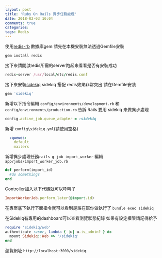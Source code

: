 ```yaml
---
layout: post
title: 'Ruby On Rails 異步任務處理'
date: 2018-02-03 10:04
comments: true
categories:
tags: Redis
---
```

使用[redis-rb](https://github.com/redis/redis-rb) 數據庫gem
請先在本機安裝無法透過Gemfile安裝
```rb
gem install redis
```
接下來請開啟redis所需的server跑起來看看是否有安裝成功
```rb
redis-server /usr/local/etc/redis.conf
```

接下來安裝[sidekiq](https://github.com/mperham/sidekiq)
sidekiq 搭配 redis效果非常突出
請在Gemfile安裝
```rb
gem 'sidekiq'
```
新增以下指令編輯 `config/environments/development.rb` 和 `config/environments/production.rb` 告訴 Rails 要用 sidekiq 来做異步處理
```rb
config.active_job.queue_adapter = :sidekiq
```
新增 `config\sidekiq.yml`(請使用空格)
```yaml
  :queues:
    default
    mailers
```
新增異步處理任務`rails g job import_worker`
編輯`app/jobs/import_worker_job.rb`
```rb
def perform(import_id)
  #do somethings
end
```
Controller加入以下代碼就可以呼叫了
```rb
ImportWorkerJob.perform_later(@import.id)
```
在專案底下執行下面指令就可以看到是誰在幫你做執行了
`bundle exec sidekiq`

在Sidekiq有專用的dashboard可以查看瀏覽狀態紀錄
如果有設定權限請記得給予
```rb
require 'sidekiq/web'
authenticate :user, lambda { |u| u.is_admin? } do
  mount Sidekiq::Web => '/sidekiq'
end
```
瀏覽網址 `http://localhost:3000/sidekiq`